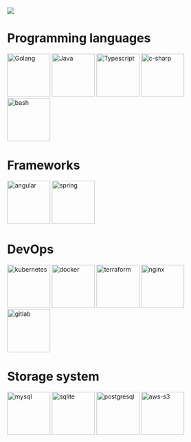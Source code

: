 <span>
  <img align="center" src="https://github-readme-stats.vercel.app/api?username=deemakuzovkin&count_private=true&show_icons=true" />
</span>

# Programming languages
<a href="#" title="Golang"><img src="https://github.com/get-icon/geticon/raw/master/icons/go.svg" alt="Golang" width="100px" height="100px"></a>
<a href="#" title="Java"><img src="https://github.com/get-icon/geticon/raw/master/icons/java.svg" alt="Java" width="100px" height="100px"></a>
<a href="#" title="Typescript"><img src="https://github.com/get-icon/geticon/raw/master/icons/typescript-icon.svg" alt="Typescript" width="100px" height="100px"></a>
<a href="#" title="c-sharp"><img src="https://github.com/get-icon/geticon/raw/master/icons/c-sharp.svg" alt="c-sharp" width="100px" height="100px"></a>
<a href="#" title="bash"><img src="https://github.com/get-icon/geticon/raw/master/icons/bash.svg" alt="bash" width="100px" height="100px"></a>

# Frameworks
<a href="#" title="angular"><img src="https://github.com/get-icon/geticon/raw/master/icons/angular-icon.svg" alt="angular" width="100px" height="100px"></a>
<a href="#" title="spring"><img src="https://github.com/get-icon/geticon/raw/master/icons/spring.svg" alt="spring" width="100px" height="100px"></a>

# DevOps
<a href="#" title="kubernetes"><img src="https://github.com/get-icon/geticon/raw/master/icons/kubernetes.svg" alt="kubernetes" width="100px" height="100px"></a>
<a href="#" title="docker"><img src="https://github.com/get-icon/geticon/raw/master/icons/docker-icon.svg" alt="docker" width="100px" height="100px"></a>
<a href="#" title="terraform"><img src="https://github.com/get-icon/geticon/raw/master/icons/terraform.svg" alt="terraform" width="100px" height="100px"></a>
<a href="#" title="nginx"><img src="https://github.com/get-icon/geticon/raw/master/icons/nginx-icon.svg" alt="nginx" width="100px" height="100px"></a>
<a href="#" title="gitlab"><img src="https://github.com/get-icon/geticon/raw/master/icons/gitlab.svg" alt="gitlab" width="100px" height="100px"></a>

# Storage system
<a href="#" title="mysql"><img src="https://github.com/get-icon/geticon/raw/master/icons/mysql.svg" alt="mysql" width="100px" height="100px"></a>
<a href="#" title="sqlite"><img src="https://github.com/get-icon/geticon/raw/master/icons/sqlite.svg" alt="sqlite" width="100px" height="100px"></a>
<a href="#" title="postgresql"><img src="https://github.com/get-icon/geticon/raw/master/icons/postgresql-logo.svg" alt="postgresql" width="100px" height="100px"></a>
<a href="#" title="aws-s3"><img src="https://github.com/get-icon/geticon/raw/master/icons/aws-s3.svg" alt="aws-s3" width="100px" height="100px"></a>

